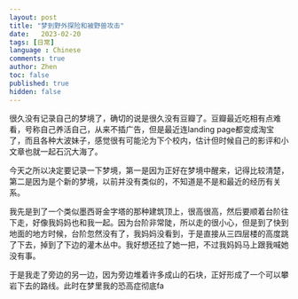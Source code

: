 ```yaml
---
layout: post
title: "梦到野外探险和被野兽攻击"
date:   2023-02-20
tags: [日常]
language : Chinese
comments: true
author: Zhen
toc: false
published: true
hidden: false
---
```

很久没有记录自己的梦境了，确切的说是很久没有豆瓣了。豆瓣最近吃相有点难看，号称自己养活自己，从来不插广告，但是最近连landing page都变成淘宝了，而且各种大波妹子，感觉很有可能沦为下个校内，估计但时候自己的影评和小文章也就一起石沉大海了。

今天之所以决定要记录一下梦境，第一是因为正好在梦境中醒来，记得比较清楚，第二是因为是个新的梦境，以前并没有类似的，不知道是不是和最近的经历有关系。

我先是到了一个类似墨西哥金字塔的那种建筑顶上，很高很高，然后要顺着台阶往下走，好像我妈妈也和我一起。因为台阶非常陡，所以走的很小心，但是到了快到地面的地方时候，台阶忽然没有了，我妈妈没看到，于是直接从三四层楼的高度跳了下去，掉到了下边的灌木丛中。我好想还拉了她一把，不过我妈妈马上跟我喊她没有事。

于是我走了旁边的另一边，因为旁边堆着许多成山的石块，正好形成了一个可以攀岩下去的路线。此时在梦里我的恐高症彻底fa
<!--stackedit_data:
eyJoaXN0b3J5IjpbLTQ5MTE5NjkwMSwtNDUxOTMwOTUxLC0xOT
M1MzU4MTg4XX0=
-->
